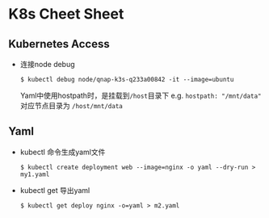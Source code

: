 # K8s Cheet Sheet

## Kubernetes Access
- 连接node debug
    ```
    $ kubectl debug node/qnap-k3s-q233a00842 -it --image=ubuntu
    ```
    Yaml中使用hostpath时，是挂载到`/host`目录下
    e.g. `hostpath: "/mnt/data"` 对应节点目录为 `/host/mnt/data`

## Yaml
- kubectl 命令生成yaml文件
    ```
    $ kubectl create deployment web --image=nginx -o yaml --dry-run > my1.yaml
    ```
- kubectl get 导出yaml
    ```
    $ kubectl get deploy nginx -o=yaml > m2.yaml
    ```